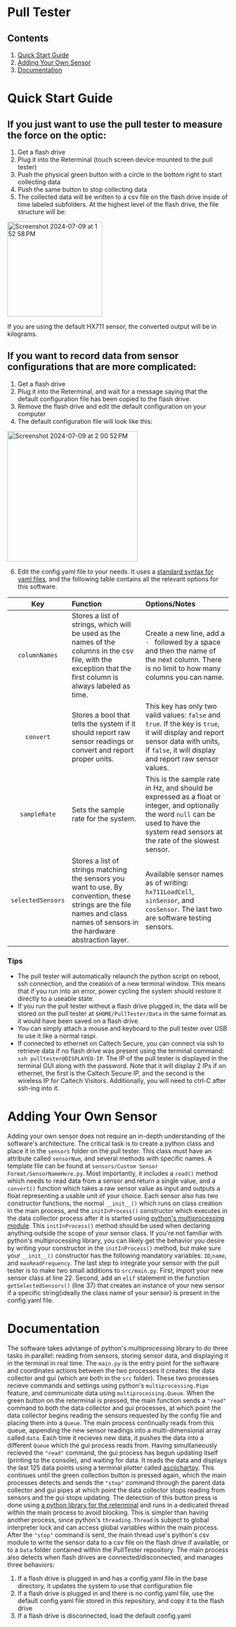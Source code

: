 # Pull Tester

## Contents
1. [Quick Start Guide](https://github.com/thomazach/PullTester/tree/main#quick-start-guide)
2. [Adding Your Own Sensor](https://github.com/thomazach/PullTester/tree/main#adding-your-own-sensor)
3. [Documentation](https://github.com/thomazach/PullTester/tree/main#documentation)

# Quick Start Guide
## If you just want to use the pull tester to measure the force on the optic:
1. Get a flash drive
2. Plug it into the Reterminal (touch screen device mounted to the pull tester)
3. Push the physical green button with a circle in the bottom right to start collecting data
4. Push the same button to stop collecting data
5. The collected data will be written to a csv file on the flash drive inside of time labeled subfolders. At the highest level of the flash drive, the file structure will be:
<img width="216" alt="Screenshot 2024-07-09 at 1 52 58 PM" src="https://github.com/thomazach/PullTester/assets/86134403/874d6773-af26-4fdf-a460-e5e2322ab467">

If you are using the default HX711 sensor, the converted output will be in kilograms.  
## If you want to record data from sensor configurations that are more complicated:
1. Get a flash drive
2. Plug it into the Reterminal, and wait for a message saying that the default configuration file has been copied to the flash drive.
3. Remove the flash drive and edit the default configuration on your computer
4. The default configuration file will look like this:
<img width="297" alt="Screenshot 2024-07-09 at 2 00 52 PM" src="https://github.com/thomazach/PullTester/assets/86134403/7e0cbb27-3e6b-482e-b464-c647a23735d1">
  
6. Edit the config.yaml file to your needs. It uses a [standard syntax for yaml files](https://docs.ansible.com/ansible/latest/reference_appendices/YAMLSyntax.html), and the following table contains all the relevant options for this software.
  
|Key|Function|Options/Notes|  
| :---------: | :-------- | :------- |
|`columnNames`|Stores a list of strings, which will be used as the names of the columns in the csv file, with the exception that the first column is always labeled as time.|Create a new line, add a `- ` followed by a space and then the name of the next column. There is no limit to how many columns you can name.|
|`convert`|Stores a bool that tells the system if it should report raw sensor readings or convert and report proper units.|This key has only two valid values: `false` and `true`. If the key is `true`, it will display and report sensor data with units, if `false`, it will display and report raw sensor values.| 
|`sampleRate`|Sets the sample rate for the system.|This is the sample rate in Hz, and should be expressed as a float or integer, and optionally the word `null` can be used to have the system read sensors at the rate of the slowest sensor.|
|`selectedSensors`| Stores a list of strings matching the sensors you want to use. By convention, these strings are the file names and class names of sensors in the hardware abstraction layer.| Available sensor names as of writing: `hx711LoadCell`, `sinSensor`, and `cosSensor`. The last two are software testing sensors.|

### Tips
* The pull tester will automatically relaunch the python script on reboot, ssh connection, and the creation of a new terminal window. This means that if you run into an error, power cycling the system should restore it directly to a useable state.
* If you run the pull tester without a flash drive plugged in, the data will be stored on the pull tester at `$HOME/PullTester/Data` in the same format as it would have been saved on a flash drive.
* You can simply attach a mouse and keyboard to the pull tester over USB to use it like a normal raspi.
* If connected to ethernet on Caltech Secure, you can connect via ssh to retrieve data if no flash drive was present using the terminal command: `ssh pulltester@DISPLAYED-IP`. The IP of the pull tester is displayed in the terminal GUI along with the password. Note that it will display 2 IPs if on ethernet, the first is the Caltech Secure IP, and the second is the wireless IP for Caltech Visitors. Additionally, you will need to ctrl-C after ssh-ing into it.
  
# Adding Your Own Sensor
Adding your own sensor does not require an in-depth understanding of the software's architecture. The critical task is to create a python class and place it in the `sensors` folder on the pull tester. This class must have an attribute called `sensorNum`, and several methods with specific names.
A template file can be found at `sensors/Custom Sensor Format/SensorNameHere.py`. Most importantly, it includes a `read()` method which needs to read data from a sensor and return a single value, and a `convert()` function which takes a raw sensor value as input and outputs a float representing a usable unit of your choice.
Each sensor also has two constructor functions, the normal `__init__()` which runs on class creation in the main process, and the `initInProcess()` constructor which executes in the data collector process after it is started using [python's multiprocessing module](https://docs.python.org/3/library/multiprocessing.html). This `initInProcess()` method should be used when declaring 
anything outside the scope of your sensor class. If you're not familiar with python's multiprocessing library, you can likely get the behavior you desire by writing your constructor in the `initInProcess()` method, but make sure your `__init__()` constructor has the following mandatory variables: `ID`,`name`, and `maxReadFrequency`. The last step to integrate your sensor with the pull tester
is to make two small additions to `src/main.py`. First, import your new sensor class at line 22. Second, add an `elif` statement in the function `getSelectedSensors()` (line 37) that creates an instance of your new sensor if a specific string(ideally the class name of your sensor) is present in the config.yaml file.

# Documentation
The software takes advtange of python's multiprocessing library to do three tasks in parallel: reading from sensors, storing sensor data, and displaying it in the terminal in real time. The `main.py` is the entry point for the software and coordinates actions
between the two processes it creates: the data collector and gui (which are both in the `src` folder). These two processes recieve commands and settings using python's `multiprocessing.Pipe` feature, and communicate data using `multiprocessing.Queue`. When the green button on the reterminal is pressed, the main function
sends a `"read"` command to both the data collector and gui processes, at which point the data collector begins reading the sensors requested by the config file and placing them into a `Queue`. The main process continually reads from this queue, appending the new sensor readings
into a multi-dimensional array called `data`. Each time it recieves new data, it pushes the data into a different `Queue` which the gui process reads from. Having simultaneously recieved the `"read"` command, the gui process has begun updating itself (printing to the console), and waiting for data.
It reads the data and displays the last 125 data points using a terminal plotter called [asciichartpy](https://pypi.org/project/asciichartpy/). This continues until the green collection button is pressed again, which the main processes detects and sends the `"stop"` command through the parent data collector and gui pipes
at which point the data collector stops reading from sensors and the gui stops updating. The detection of this button press is done using [a python library for the reterminal](https://github.com/Seeed-Studio/Seeed_Python_ReTerminal) and runs in a dedicated thread within the main process to avoid blocking. This is simpler than having another process, since python's `threading.Thread` is 
subject to global interpreter lock and can access global variables within the main process. After the `"stop"` command is sent, the main thread use's python's csv module to write the sensor data to a csv file on the flash drive if available, or to a `Data` folder contained within the PullTester repository. The main process also detects when flash drives are connected/disconnected, and manages three behaviors: 
1. If a flash drive is plugged in and has a config.yaml file in the base directory, it updates the system to use that configuration file
2. If a flash drive is plugged in and there is no config.yaml file, use the default config.yaml file stored in this repository, and copy it to the flash drive
3. If a flash drive is disconnected, load the default config.yaml  
